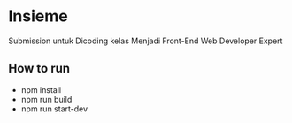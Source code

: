 # Insieme
Submission untuk Dicoding kelas Menjadi Front-End Web Developer Expert

## How to run
* npm install 
* npm run build
* npm run start-dev
